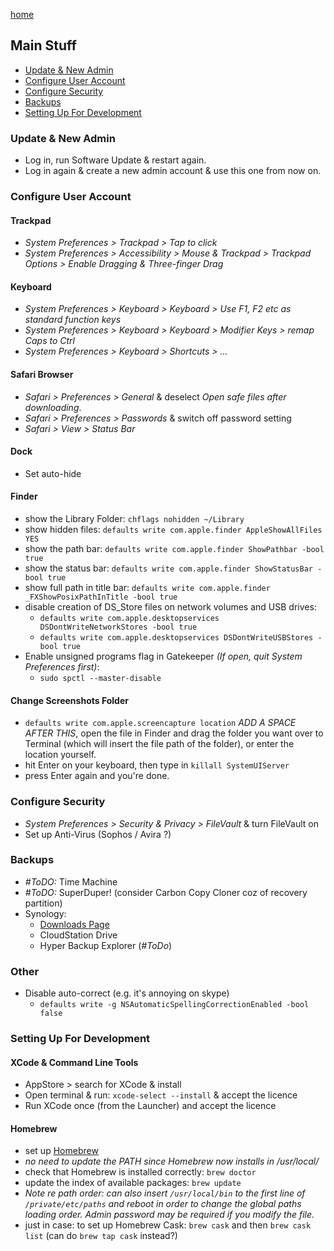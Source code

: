 [home](index.md)

## Main Stuff
- [Update & New Admin](#update-new-admin)
- [Configure User Account](#configure-user-account)
- [Configure Security](#configure-security)
- [Backups](#backups)
- [Setting Up For Development](#setting-up-for-development)

### Update & New Admin
- Log in, run Software Update & restart again.
- Log in again & create a new admin account & use this one from now on.


### Configure User Account

#### Trackpad
- _System Preferences > Trackpad > Tap to click_
- _System Preferences > Accessibility > Mouse & Trackpad > Trackpad Options > Enable Dragging  & Three-finger Drag_

#### Keyboard
- _System Preferences > Keyboard > Keyboard > Use F1, F2 etc as standard function keys_
- _System Preferences > Keyboard > Keyboard > Modifier Keys > remap Caps to Ctrl_
- _System Preferences > Keyboard > Shortcuts > ..._

#### Safari Browser
- _Safari > Preferences > General_ & deselect _Open safe files after downloading_.
- _Safari > Preferences > Passwords_ & switch off password setting
- _Safari > View > Status Bar_

#### Dock
- Set auto-hide

#### Finder
- show the Library Folder: `chflags nohidden ~/Library`
- show hidden files: `defaults write com.apple.finder AppleShowAllFiles YES`
- show the path bar: `defaults write com.apple.finder ShowPathbar -bool true`
- show the status bar: `defaults write com.apple.finder ShowStatusBar -bool true`
- show full path in title bar: `defaults write com.apple.finder _FXShowPosixPathInTitle -bool true`
- disable creation of DS_Store files on network volumes and USB drives: 
  - `defaults write com.apple.desktopservices DSDontWriteNetworkStores -bool true`
  - `defaults write com.apple.desktopservices DSDontWriteUSBStores -bool true`
- Enable unsigned programs flag in Gatekeeper _(If open, quit System Preferences first)_:
  - `sudo spctl --master-disable`

#### Change Screenshots Folder
- `defaults write com.apple.screencapture location` _ADD A SPACE AFTER THIS_, open the file in Finder and drag the folder you want over to Terminal (which will insert the file path of the folder), or enter the location yourself.
- hit Enter on your keyboard, then type in `killall SystemUIServer`
- press Enter again and you're done.

### Configure Security
- _System Preferences > Security & Privacy > FileVault_ & turn FileVault on
- Set up Anti-Virus (Sophos / Avira ?)

### Backups
- _#ToDO:_ Time Machine
- _#ToDO:_ SuperDuper! (consider Carbon Copy Cloner coz of recovery partition)
- Synology:
  - [Downloads Page](https://www.synology.com/en-global/support/download/DS214se#utilities)
  - CloudStation Drive
  - Hyper Backup Explorer (_#ToDo_)

### Other
- Disable auto-correct (e.g. it's annoying on skype)
  - `defaults write -g NSAutomaticSpellingCorrectionEnabled -bool false`


### Setting Up For Development

#### XCode & Command Line Tools
- AppStore > search for XCode & install
- Open terminal & run:
 `xcode-select --install`
 & accept the licence
 - Run XCode once (from the Launcher) and accept the licence
 

#### Homebrew
- set up [Homebrew](https://brew.sh)
- _no need to update the PATH since Homebrew now installs in /usr/local/_
- check that Homebrew is installed correctly: `brew doctor`
- update the index of available packages: `brew update`
- _Note re path order: can also insert `/usr/local/bin` to the first line of `/private/etc/paths` and reboot in order to change the global paths loading order. Admin password may be required if you modify the file._
- just in case: to set up Homebrew Cask: `brew cask` and then `brew cask list` (can do `brew tap cask` instead?)

